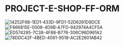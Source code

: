 # PROJECT-E-SHOP-FF-ORM

![14252F68-1ED1-433D-9FD1-52D6261D9DCE](https://github.com/corinahincu/PROJECT-E-SHOP-FF-ORM/assets/117738625/2153ef7b-290d-4142-abfc-e97670ed5570)
![F866815E-0008-4D9B-A7FD-942974A4CF5A](https://github.com/corinahincu/PROJECT-E-SHOP-FF-ORM/assets/117738625/c8688e39-a08c-4ff2-bfb6-cd77eb090db6)
![ED574295-7C38-4F88-B776-306C96D961A2](https://github.com/corinahincu/PROJECT-E-SHOP-FF-ORM/assets/117738625/24649cb8-9596-412a-9105-d3c59116be85)
![78DDC42F-4BED-4061-9518-AC2E2601AB42](https://github.com/corinahincu/PROJECT-E-SHOP-FF-ORM/assets/117738625/2244e231-3bc8-4e30-b0f1-9cc20d2f8ce3)

